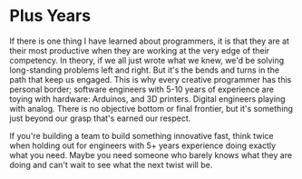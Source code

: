 # Plus Years

If there is one thing I have learned about programmers, it is that
they are at their most productive when they are working at the very
edge of their competency. In theory, if we all just wrote what we
knew, we'd be solving long-standing problems left and right. But it's
the bends and turns in the path that keep us engaged. This is why
every creative programmer has this personal border; software engineers
with 5-10 years of experience are toying with hardware: Arduinos, and
3D printers. Digital engineers playing with analog. There is no
objective bottom or final frontier, but it's something just beyond our
grasp that's earned our respect.

If you're building a team to build something innovative fast, think
twice when holding out for engineers with 5+ years experience doing
exactly what you need. Maybe you need someone who barely knows what
they are doing and can't wait to see what the next twist will be.
